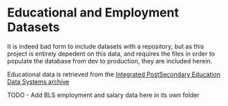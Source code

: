 # Educational and Employment Datasets

It is indeed bad form to include datasets with a repository, but as this project is entirely depedent on
this data, and requires the files in order to populate the database from dev to production, they are
included herein.

Educational data is retrieved from the [Integrated PostSecondary Education Data Systems archive](https://nces.ed.gov/ipeds/datacenter/DataFiles.aspx)


TODO - Add BLS employment and salary data here in its own folder